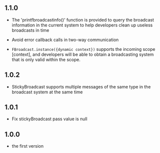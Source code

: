 ## 1.1.0

- The 'printfbroadcastinfo()' function is provided to query the broadcast information in the current system to help developers clean up useless broadcasts in time

- Avoid error callback calls in two-way communication

- `FBroadcast.instance({dynamic context})` supports the incoming scope [context], and developers will be able to obtain a broadcasting system that is only valid within the scope.

## 1.0.2

- StickyBroadcast supports multiple messages of the same type in the broadcast system at the same time


## 1.0.1

- Fix stickyBroadcast pass value is null


## 1.0.0

- the first version
